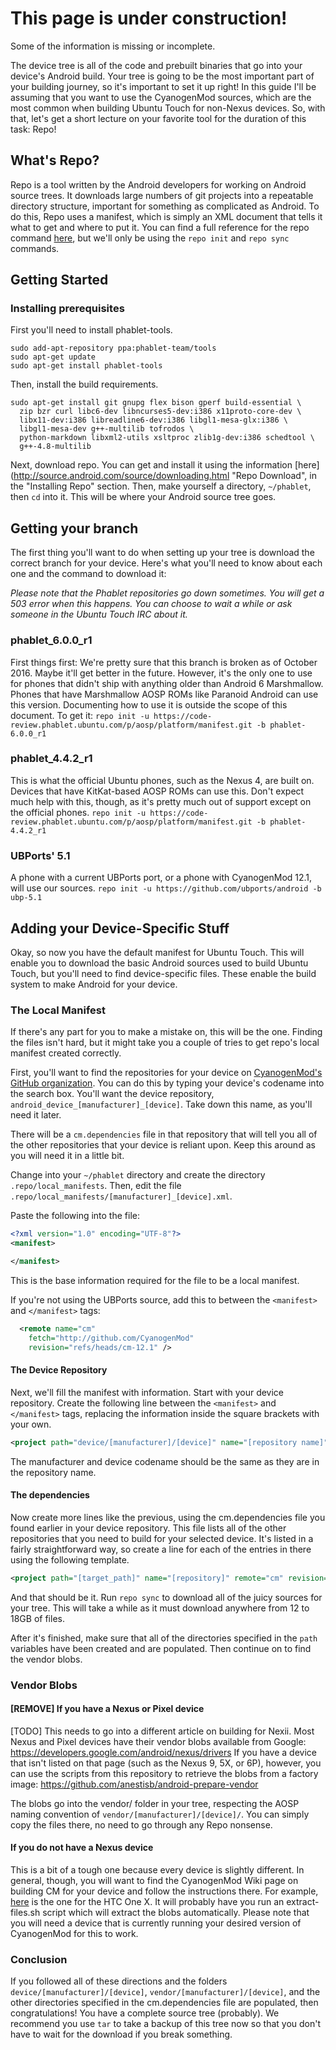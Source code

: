 # This page is under construction!
Some of the information is missing or incomplete.

The device tree is all of the code and prebuilt binaries that go into your device's Android build. Your tree is going to be the most important part of your building journey, so it's important to set it up right! 
In this guide I'll be assuming that you want to use the CyanogenMod sources, which are the most common when building Ubuntu Touch for non-Nexus devices. So, with that, let's get a short lecture on your favorite tool for the duration of this task: Repo!

## What's Repo?

Repo is a tool written by the Android developers for working on Android source trees. It downloads large numbers of git projects into a repeatable directory structure, important for something as complicated as Android. To do this, Repo uses a manifest, which is simply an XML document that tells it what to get and where to put it. You can find a full reference for the repo command [here](https://source.android.com/source/using-repo.html "Repo command reference"), but we'll only be using the `repo init` and `repo sync` commands.

## Getting Started

### Installing prerequisites

First you'll need to install phablet-tools.
```
sudo add-apt-repository ppa:phablet-team/tools
sudo apt-get update
sudo apt-get install phablet-tools
```

Then, install the build requirements.

```
sudo apt-get install git gnupg flex bison gperf build-essential \
  zip bzr curl libc6-dev libncurses5-dev:i386 x11proto-core-dev \
  libx11-dev:i386 libreadline6-dev:i386 libgl1-mesa-glx:i386 \
  libgl1-mesa-dev g++-multilib tofrodos \
  python-markdown libxml2-utils xsltproc zlib1g-dev:i386 schedtool \
  g++-4.8-multilib
```

Next, download repo. You can get and install it using the information [here](http://source.android.com/source/downloading.html "Repo Download", in the "Installing Repo" section.
Then, make yourself a directory, `~/phablet`, then `cd` into it. This will be where your Android source tree goes. 

## Getting your branch

The first thing you'll want to do when setting up your tree is download the correct branch for your device. Here's what you'll need to know about each one and the command to download it:

*Please note that the Phablet repositories go down sometimes. You will get a 503 error when this happens. You can choose to wait a while or ask someone in the Ubuntu Touch IRC about it.*

### phablet_6.0.0_r1

First things first: We're pretty sure that this branch is broken as of October 2016. Maybe it'll get better in the future. However, it's the only one to use for phones that didn't ship with anything older than Android 6 Marshmallow. 
Phones that have Marshmallow AOSP ROMs like Paranoid Android can use this version. Documenting how to use it is outside the scope of this document.
To get it:
`repo init -u https://code-review.phablet.ubuntu.com/p/aosp/platform/manifest.git -b phablet-6.0.0_r1`

### phablet_4.4.2_r1
This is what the official Ubuntu phones, such as the Nexus 4, are built on. 
Devices that have KitKat-based AOSP ROMs can use this. Don't expect much help with this, though, as it's pretty much out of support except on the official phones.
`repo init -u https://code-review.phablet.ubuntu.com/p/aosp/platform/manifest.git -b phablet-4.4.2_r1`

### UBPorts' 5.1
A phone with a current UBPorts port, or a phone with CyanogenMod 12.1, will use our sources. 
`repo init -u https://github.com/ubports/android -b ubp-5.1`

## Adding your Device-Specific Stuff

Okay, so now you have the default manifest for Ubuntu Touch. This will enable you to download the basic Android sources used to build Ubuntu Touch, but you'll need to find device-specific files. These enable the build system to make Android for your device.

### The Local Manifest

If there's any part for you to make a mistake on, this will be the one. Finding the files isn't hard, but it might take you a couple of tries to get repo's local manifest created correctly.

First, you'll want to find the repositories for your device on [CyanogenMod's GitHub organization](https://github.com/CyanogenMod). You can do this by typing your device's codename into the search box. You'll want the device repository, `android_device_[manufacturer]_[device]`. Take down this name, as you'll need it later.

There will be a `cm.dependencies` file in that repository that will tell you all of the other repositories that your device is reliant upon. Keep this around as you will need it in a little bit.


Change into your `~/phablet` directory and create the directory `.repo/local_manifests`. Then, edit the file `.repo/local_manifests/[manufacturer]_[device].xml`. 

Paste the following into the file:

```xml
<?xml version="1.0" encoding="UTF-8"?>
<manifest>

</manifest>
```

This is the base information required for the file to be a local manifest.

If you're not using the UBPorts source, add this to between the `<manifest>` and `</manifest>` tags:

```xml
  <remote name="cm"
	fetch="http://github.com/CyanogenMod"
	revision="refs/heads/cm-12.1" />
```

#### The Device Repository

Next, we'll fill the manifest with information. Start with your device repository. Create the following line between the `<manifest>` and `</manifest>` tags, replacing the information inside the square brackets with your own.

```xml
<project path="device/[manufacturer]/[device]" name="[repository name]" remote="cm" revision="cm12.1" />
```

The manufacturer and device codename should be the same as they are in the repository name.

#### The dependencies

Now create more lines like the previous, using the cm.dependencies file you found earlier in your device repository. This file lists all of the other repositories that you need to build for your selected device. It's listed in a fairly straightforward way, so create a line for each of the entries in there using the following template.

```xml
<project path="[target_path]" name="[repository]" remote="cm" revision="cm12.1" />
```

And that should be it. Run `repo sync` to download all of the juicy sources for your tree. This will take a while as it must download anywhere from 12 to 18GB of files.

After it's finished, make sure that all of the directories specified in the `path` variables have been created and are populated. Then continue on to find the vendor blobs.


### Vendor Blobs

#### [REMOVE] If you have a Nexus or Pixel device

[TODO] This needs to go into a different article on building for Nexii.
Most Nexus and Pixel devices have their vendor blobs available from Google: https://developers.google.com/android/nexus/drivers
If you have a device that isn't listed on that page (such as the Nexus 9, 5X, or 6P), however, you can use the scripts from this repository to retrieve the blobs from a factory image: https://github.com/anestisb/android-prepare-vendor

The blobs go into the vendor/ folder in your tree, respecting the AOSP naming convention of `vendor/[manufacturer]/[device]/`. You can simply copy the files there, no need to go through any Repo nonsense.


#### If you do not have a Nexus device

This is a bit of a tough one because every device is slightly different. In general, though, you will want to find the CyanogenMod Wiki page on building CM for your device and follow the instructions there. For example, [here](https://wiki.cyanogenmod.org/w/Build_for_endeavoru#Extract_proprietary_blobs) is the one for the HTC One X. It will probably have you run an extract-files.sh script which will extract the blobs automatically. Please note that you will need a device that is currently running your desired version of CyanogenMod for this to work.


### Conclusion

If you followed all of these directions and the folders `device/[manufacturer]/[device]`, `vendor/[manufacturer]/[device]`, and the other directories specified in the cm.dependencies file are populated, then congratulations! You have a complete source tree (probably). We recommend you use `tar` to take a backup of this tree now so that you don't have to wait for the download if you break something.
